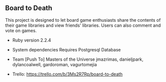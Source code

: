 ## Board to Death

This project is designed to let board game enthusiasts share the contents of their game libraries and view friends' libraries. Users can also comment and vote on games.

* Ruby version
  2.2.4

* System dependencies
  Requires Postgresql Database

* Team
  [Push To] Masters of the Universe
  jmazrimas, danieljpark, dylancoalwell, gardoroman, vagurtomejia

* Trello:
  https://trello.com/b/3Ms2R7Rp/board-to-death
